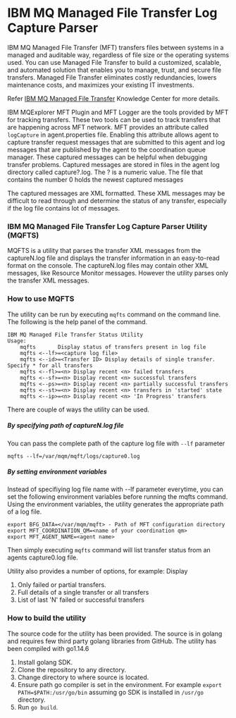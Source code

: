 # IBM MQ Managed File Transfer Log Capture Parser

IBM MQ Managed File Transfer (MFT) transfers files between systems in a managed and auditable way, regardless of file size or the operating systems used. You can use Managed File Transfer to build a customized, scalable, and automated solution that enables you to manage, trust, and secure file transfers. Managed File Transfer eliminates costly redundancies, lowers maintenance costs, and maximizes your existing IT investments.

Refer [IBM MQ Managed File Transfer](https://www.ibm.com/support/knowledgecenter/SSFKSJ_9.2.0/com.ibm.mq.pro.doc/wmqfte_intro.html) Knowledge Center for more details.

IBM MQExplorer MFT Plugin and MFT Logger are the tools provided by MFT for tracking transfers. These two tools can be used to track transfers that are happening across MFT network. MFT provides an attribute called `logCapture` in agent.properties file. Enabling this attribute allows agent to capture transfer request messages that are submitted to this agent and log messages that are published by the agent to the coordination queue manager. These captured messages can be helpful when debugging transfer problems. Captured messages are stored in files in the agent log directory called capture?.log. The ? is a numeric value. The file that contains the number 0 holds the newest captured messages

The captured messages are XML formatted. These XML messages may be difficult to read through and determine the status of any transfer, especially if the log file contains lot of messages. 

### IBM MQ Managed File Transfer Log Capture Parser Utility (MQFTS)
MQFTS is a utility that parses the transfer XML messages from the captureN.log file and displays the transfer information in an easy-to-read format on the console. The captureN.log files may contain other XML messages, like Resource Monitor messages. However the utility parses only the transfer XML messages.

### How to use MQFTS
The utility can be run by executing `mqfts` command on the command line. The following is the help panel of the command.
```
IBM MQ Managed File Transfer Status Utility
Usage:
    mqfts       Display status of transfers present in log file
    mqfts <--lf>=<capture log file>
    mqfts <--id>=<Transfer ID> Display details of single transfer. Specify * for all transfers
    mqfts <--fl>=<n> Display recent <n> failed transfers
    mqfts <--sf>=<n> Display recent <n> successful transfers
    mqfts <--ps>=<n> Display recent <n> partially successful transfers
    mqfts <--st>=<n> Display recent <n> transfers in 'started' state
    mqfts <--ip>=<n> Display recent <n> 'In Progress' transfers
```
There are couple of ways the utility can be used. 
##### By specifying path of captureN.log file
You can pass the complete path of the capture log file with `--lf` parameter

`mqfts --lf=/var/mqm/mqft/logs/capture0.log`

##### By setting environment variables 
Instead of specifiying log file name with --lf parameter everytime, you can set the following environment variables before running the mqfts command. Using the environment variables, the utility generates the appropriate path of a log file. 
```
export BFG_DATA=</var/mqm/mqft> - Path of MFT configuration directory
export MFT_COORDINATION_QM=<name of your coordination qm>
export MFT_AGENT_NAME=<agent name>
```

Then simply executing `mqfts` command will list transfer status from an agents capture0.log file.
 
Utility also provides a number of options, for example: Display
  1) Only failed or partial transfers. 
  2) Full details of a single transfer or all transfers
  3) List of last 'N' failed or successful transfers
 
### How to build the utility
The source code for the utility has been provided. The source is in golang and requires few third party golang libraries from GitHub. The utility has been compiled with go1.14.6

1) Install golang SDK.
2) Clone the repository to any directory.
3) Change directory to where source is located.
4) Ensure path go compiler is set in the environment. For example `export PATH=$PATH:/usr/go/bin` assuming go SDK is installed in `/usr/go` directory.
5) Run `go build`.

